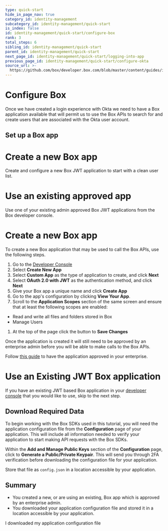 ```yaml
---
type: quick-start
hide_in_page_nav: true
category_id: identity-management
subcategory_id: identity-management/quick-start
is_index: false
id: identity-management/quick-start/configure-box
rank: 3
total_steps: 6
sibling_id: identity-management/quick-start
parent_id: identity-management/quick-start
next_page_id: identity-management/quick-start/logging-into-app
previous_page_id: identity-management/quick-start/configure-okta
source_url: >-
  https://github.com/box/developer.box.com/blob/master/content/guides/identity-management/quick-start/3-configure-box.md
---
```


# Configure Box

Once we have created a login experience with Okta we need to have a Box
application available that will permit us to use the Box APIs to search for and
create users that are associated with the Okta user account.

## Set up a Box app

<Grid columns='2'>

<Choose option='box.app_type' value='create_new' color='blue'>

# Create a new Box app

Create and configure a new Box JWT application to start with a clean user list.

</Choose>

<Choose option='box.app_type' value='use_own' color='blue'>

# Use an existing approved app

Use one of your existing admin approved Box JWT applications from the Box developer
console.

</Choose>

</Grid>

<Choice option='box.app_type' value='create_new' color='none'>

# Create a new Box app

To create a new Box application that may be used to call the Box APIs, use
the following steps.

1. Go to the [Developer Console][devconsole]
1. Select **Create New App**
1. Select **Custom App** as the type of application to create, and click
**Next**
1. Select **OAuth 2.0 with JWT** as the authentication method, and click
**Next**
1. Give your Box app a unique name and click **Create App**
1. Go to the app's configuration by clicking **View Your App**.
1. Scroll to the **Application Scopes** section of the same screen
and ensure that at least the following scopes are enabled:
* Read and write all files and folders stored in Box
* Manage Users
1. At the top of the page click the button to **Save Changes**

Once the application is created it will still need to be approved by an
enterprise admin before you will be able to make calls to the Box APIs.

Follow [this guide](g://applications/custom-apps/app-approval/) to have the
application approved in your enterprise.

</Choice>

<Choice option='box.app_type' value='use_own' color='none'>

# Use an Existing JWT Box application

If you have an existing JWT based Box application in your
[developer console][devconsole] that you
would like to use, skip to the next step.

</Choice>

## Download Required Data

To begin working with the Box SDKs used in this tutorial, you will need the
application configuration file from the **Configuration** page of your
application. This will include all information needed to verify your
application to start making API requests with the Box SDKs.

Within the **Add and Manage Public Keys** section of the **Configuration**
page, click to **Generate a Public/Private Keypair**. This will send you
through 2FA verification before downloading the configuration file for your
application.

Store that file as `config.json` in a location accessible by your application.

## Summary

* You created a new, or are using an existing, Box app which is approved by an
 enterprise admin.
* You downloaded your application configuration file and stored it in a location
 accessible by your application.

<Observe option='box.app_type' value='use_own,create_new'>
<Next>

I downloaded my application configuration file

</Next>

</Observe>

[devconsole]: https://cloud.app.box.com/developers/console
